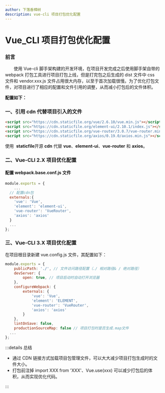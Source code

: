 ```yaml
---
author: 下落香樟树
description: vue-cli 项目打包优化配置
---
```


# Vue_CLI 项目打包优化配置

### 前言

&emsp;&emsp;使用 Vue-cli 脚手架构建的开发环境，在项目开发完成之后使用脚手架自带的 webpack 打包工具进行项目打包上线，但是打完包之后生成的 dist 文件中 css 文件和 vendor.xxx.js 文件占用很大内存，以至于首次加载很慢。为了优化打包文件，对项目进行了相应的配置和文件引用的调整，从而减小打包后的文件体积。

**配置如下：**

### 一、引用 cdn 代替项目引入的文件

```html title="代码示例"
<script src="https://cdn.staticfile.org/vue/2.6.10/vue.min.js"></script>
<script src="https://cdn.staticfile.org/element-ui/2.10.1/index.js"></script>
<script src="https://cdn.staticfile.org/vue-router/3.0.7/vue-router.min.js"></script>
<script src="https://cdn.staticfile.org/axios/0.19.0/axios.min.js"></script>
```

使用  **staticfile**开源 **cdn** 代替 **vue**、**element-ui**、**vue-router** 和 **axios**。

### 二、Vue-CLI 2.X 项目优化配置

#### 配置 webpack.base.conf.js 文件

```javascript title="代码示例"
module.exports = {
	...
  // 配置cdn包
  externals:{
  	'vue': 'Vue',
    'element': 'element-ui',
    'vue-router': 'VueRouter',
    'axios': 'axios'
  }
  ...
};
```

### 三、Vue-CLI 3.X 项目优化配置

在项目根目录新建 vue.config.js 文件，其配置如下：

```javascript title="代码示例"
module.exports = {
    publicPath: './', // 文件访问路径配置（./ 相对路径& / 绝对路径）
    devServer: {
        open: true, // 项目启动时自动打开浏览器
    },
    configureWebpack: {
        externals: {
            'vue': 'Vue',
            'element': 'ELEMENT',
            'vue-router': 'VueRouter',
            'axios': 'axios'
        }
    },
    lintOnSave: false,
    productionSourceMap: false // 项目打包时是否生成.map文件
  ...
};
```

:::details 总结

-   通过 CDN 链接方式加载项目包管理文件，可以大大减少项目打包生成时的文件大小。
-   打包前注掉 import XXX from 'XXX'、Vue.use(xxx) 可以减少打包后的体积，从而实现优化代码。

:::
